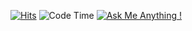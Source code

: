 [![Hits](https://hits.seeyoufarm.com/api/count/incr/badge.svg?url=https%3A%2F%2Fgithub.com%2Ftianzhich%2Ftianzhich&count_bg=%233D91C8&title_bg=%23555555&icon=github.svg&icon_color=%23FFFFFF&title=Views&edge_flat=false)](https://hits.seeyoufarm.com) ![Code Time](https://img.shields.io/endpoint?style=flat&url=https://codetime-api.datreks.com/badge/4885?logoColor=white%26project=%26recentMS=0%26showProject=false) [![Ask Me Anything !](https://img.shields.io/badge/Ask%20me-anything-1abc9c.svg)](mailto:zhi.tian@yahoo.com)

<!--
**tianzhich/tianzhich** is a ✨ _special_ ✨ repository because its `README.md` (this file) appears on your GitHub profile.

Here are some ideas to get you started:

- 🔭 I’m currently working on ...
- 🌱 I’m currently learning ...
- 👯 I’m looking to collaborate on ...
- 🤔 I’m looking for help with ...
- 💬 Ask me about ...
- 📫 How to reach me: ...
- 😄 Pronouns: ...
- ⚡ Fun fact: ...
-->

